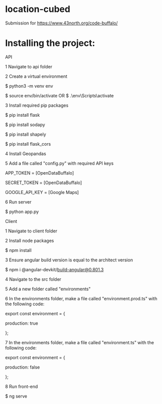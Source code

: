 # location-cubed
Submission for https://www.43north.org/code-buffalo/ 

Installing the project:
=======================
API

1 Navigate to api folder

2 Create a virtual environment

 $ python3 -m venv env
 
 $ source env/bin/activate OR $ .\env\Scripts\activate
 
3 Install required pip packages

 $ pip install flask
 
 $ pip install sodapy
 
 $ pip install shapely
 
 $ pip install flask_cors
 
4 Install Geopandas

5 Add a file called "config.py" with required API keys

  APP_TOKEN = [OpenDataBuffalo]
  
  SECRET_TOKEN = [OpenDataBuffalo]
  
  GOOGLE_API_KEY = [Google Maps]
  
6 Run server

 $ python app.py

Client

1 Navigate to client folder

2 Install node packages

 $ npm install
 
3 Ensure angular build version is equal to the architect version

 $ npm i @angular-devkit/build-angular@0.801.3
 
4 Navigate to the src folder

5 Add a new folder called "environments"

6 In the environments folder, make a file called "environment.prod.ts" with the following code:

 export const environment = {
 
  production: true
  
 };
 
7 In the environments folder, make a file called "environment.ts" with the following code:

 export const environment = {
 
  production: false
  
 };
 
8 Run front-end

 $ ng serve
